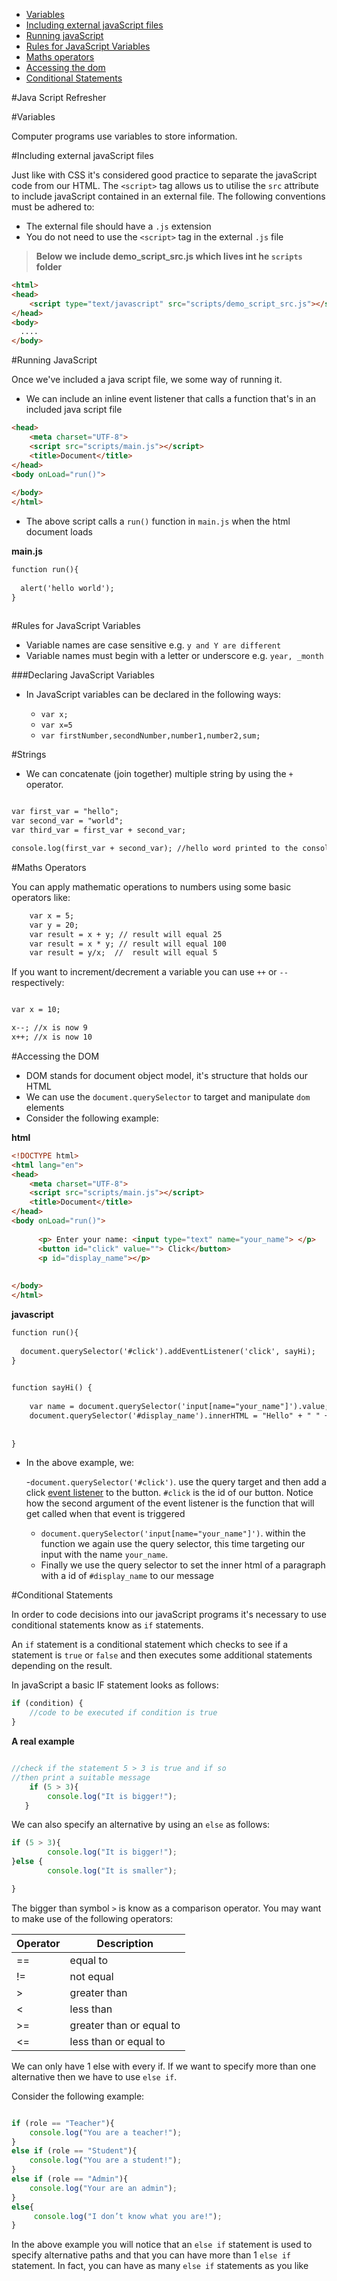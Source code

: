 
- [Variables](#variables)
- [Including external javaScript files](#including-external-javaScript-files)
- [Running javaScript](#running-javaScript)
- [Rules for JavaScript Variables](##rules_for_javaScript_varibles)
- [Maths operators](#maths_operators)
- [Accessing the dom](#accessing_the_dom)
- [Conditional Statements](#conditional-statements)

#Java Script Refresher 

#Variables 

Computer programs use variables to store information.

#Including external javaScript files 

Just like with CSS it's considered good practice to separate the javaScript code from our HTML. The `<script>` tag allows us to utilise the `src` attribute to include javaScript contained in an external file.   The following conventions must be adhered to:


* The external file should have a `.js` extension
* You do not need to use the `<script>` tag in the external `.js` file 

> **Below we include demo\_script_src.js which lives int he `scripts` folder**  

```html
<html>
<head>
	<script type="text/javascript" src="scripts/demo_script_src.js"></script>
</head>
<body>
  ....
</body>
```

#Running JavaScript 

Once we've included a java script file, we some way of running it. 

- We can include an inline event listener that calls a function that's in an included java script file

```html 
<head>
    <meta charset="UTF-8">
    <script src="scripts/main.js"></script>
    <title>Document</title>
</head>
<body onLoad="run()">
    
</body>
</html>

```

- The above script calls a `run()` function in `main.js` when the html document loads 

**main.js**

```html
function run(){
    
  alert('hello world');   
}
  
```



#Rules for JavaScript Variables

- Variable names are case sensitive e.g. `y and Y are different`
- Variable names must begin with a letter or underscore e.g. `year, _month`

###Declaring JavaScript Variables

- In JavaScript variables can be declared in the following ways:

	- `var x;` 
	- `var x=5`
	- `var firstNumber,secondNumber,number1,number2,sum;`

#Strings 

- We can concatenate (join together) multiple string by using the `+` operator. 

```html

var first_var = "hello";
var second_var = "world";
var third_var = first_var + second_var;

console.log(first_var + second_var); //hello word printed to the console. 

```

#Maths Operators 

You can apply mathematic operations to numbers using some basic operators like:

```html
 	var x = 5;  
 	var y = 20;  
 	var result = x + y; // result will equal 25
 	var result = x * y; // result will equal 100 
 	var result = y/x;  //  result will equal 5

```

If you want to increment/decrement a variable you can use `++` or `--` respectively:

```html

var x = 10;

x--; //x is now 9
x++; //x is now 10

```


#Accessing the DOM 

- DOM stands for document object model, it's structure that holds our HTML
- We can use the `document.querySelector` to target and manipulate `dom` elements
- Consider the following example:

**html**

```html
<!DOCTYPE html>
<html lang="en">
<head>
    <meta charset="UTF-8">
    <script src="scripts/main.js"></script>
    <title>Document</title>
</head>
<body onLoad="run()">
      
      <p> Enter your name: <input type="text" name="your_name"> </p>
      <button id="click" value=""> Click</button>
      <p id="display_name"></p>
        
   
</body>
</html>

```

**javascript**

```html
function run(){
    
  document.querySelector('#click').addEventListener('click', sayHi);  
}
    

function sayHi() {
      
    var name = document.querySelector('input[name="your_name"]').value;
    document.querySelector('#display_name').innerHTML = "Hello" + " " + name
    
    
}

```

- In the above example, we:

	-`document.querySelector('#click')`. use the query target and then add a click [event listener](https://sirus21.gitbooks.io/internet_technology_block_2/content/session13/event_listener.html) to the button. `#click` is the id of our button. Notice how the second argument of the event listener is the function that will get called when that event is triggered
	-  `document.querySelector('input[name="your_name"]')`. within the function we again use the query selector, this time targeting our input with the name `your_name`. 
	-  Finally we use the query selector to set the inner html of a paragraph with a id of `#display_name` to our message

#Conditional Statements 

In order to code decisions into our javaScript programs it's necessary to use conditional statements know as `if` statements. 

An `if` statement is a
conditional statement which checks to see if a statement is `true`
or `false` and then executes some additional statements depending
on the result.

In javaScript a basic IF statement looks as follows:

```javascript
if (condition) { 
	//code to be executed if condition is true 
}
```
**A real example**

```javascript

//check if the statement 5 > 3 is true and if so
//then print a suitable message
	if (5 > 3){
		console.log("It is bigger!"); 
   }

```

We can also specify an alternative by using an `else` as follows:

```javascript
if (5 > 3){
		console.log("It is bigger!"); 
}else {
		console.log("It is smaller");

}
```
The bigger than symbol `>` is know as a comparison operator.  You may want to make use of the following operators:

|Operator | Description |
|---------|  -----------|
|==|equal to|
|!=|not equal|
|>|greater than|
|<| 	less than|
|>=|greater than or equal to|
|<=|less than or equal to||


We can only have 1 else with every if. If we want to specify more than one alternative then we have to use `else if`. 

Consider the following example:

```javascript 

if (role == "Teacher"){
	console.log("You are a teacher!");
}
else if (role == "Student"){
	console.log("You are a student!");
}
else if (role == "Admin"){
	console.log("Your are an admin");
}
else{
	 console.log("I don’t know what you are!");
}
```

In the above example you will notice that an `else if` statement is used
to specify alternative paths and that you can have more than 1 `else if`
statement. In fact, you can have as many `else if` statements as you
like









